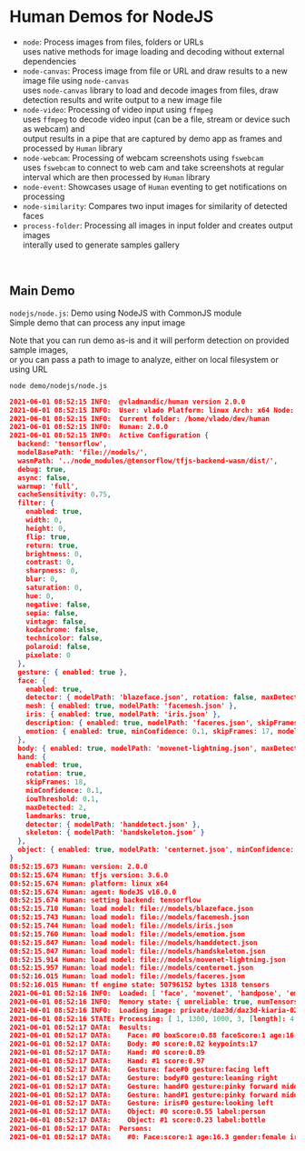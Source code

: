 # Human Demos for NodeJS

- `node`: Process images from files, folders or URLs  
  uses native methods for image loading and decoding without external dependencies  
- `node-canvas`: Process image from file or URL and draw results to a new image file using `node-canvas`  
  uses `node-canvas` library to load and decode images from files, draw detection results and write output to a new image file
- `node-video`: Processing of video input using `ffmpeg`  
  uses `ffmpeg` to decode video input (can be a file, stream or device such as webcam) and  
  output results in a pipe that are captured by demo app as frames and processed by `Human` library
- `node-webcam`: Processing of webcam screenshots using `fswebcam`  
  uses `fswebcam` to connect to web cam and take screenshots at regular interval which are then processed by `Human` library
- `node-event`: Showcases usage of `Human` eventing to get notifications on processing
- `node-similarity`: Compares two input images for similarity of detected faces
- `process-folder`: Processing all images in input folder and creates output images  
  interally used to generate samples gallery  

<br>

## Main Demo

`nodejs/node.js`: Demo using NodeJS with CommonJS module  
Simple demo that can process any input image

Note that you can run demo as-is and it will perform detection on provided sample images,  
or you can pass a path to image to analyze, either on local filesystem or using URL

```shell
node demo/nodejs/node.js
```

```json
2021-06-01 08:52:15 INFO:  @vladmandic/human version 2.0.0
2021-06-01 08:52:15 INFO:  User: vlado Platform: linux Arch: x64 Node: v16.0.0
2021-06-01 08:52:15 INFO:  Current folder: /home/vlado/dev/human
2021-06-01 08:52:15 INFO:  Human: 2.0.0
2021-06-01 08:52:15 INFO:  Active Configuration {
  backend: 'tensorflow',
  modelBasePath: 'file://models/',
  wasmPath: '../node_modules/@tensorflow/tfjs-backend-wasm/dist/',
  debug: true,
  async: false,
  warmup: 'full',
  cacheSensitivity: 0.75,
  filter: {
    enabled: true,
    width: 0,
    height: 0,
    flip: true,
    return: true,
    brightness: 0,
    contrast: 0,
    sharpness: 0,
    blur: 0,
    saturation: 0,
    hue: 0,
    negative: false,
    sepia: false,
    vintage: false,
    kodachrome: false,
    technicolor: false,
    polaroid: false,
    pixelate: 0
  },
  gesture: { enabled: true },
  face: {
    enabled: true,
    detector: { modelPath: 'blazeface.json', rotation: false, maxDetected: 10, skipFrames: 15, minConfidence: 0.2, iouThreshold: 0.1, return: false, enabled: true },
    mesh: { enabled: true, modelPath: 'facemesh.json' },
    iris: { enabled: true, modelPath: 'iris.json' },
    description: { enabled: true, modelPath: 'faceres.json', skipFrames: 16, minConfidence: 0.1 },
    emotion: { enabled: true, minConfidence: 0.1, skipFrames: 17, modelPath: 'emotion.json' }
  },
  body: { enabled: true, modelPath: 'movenet-lightning.json', maxDetected: 1, minConfidence: 0.2 },
  hand: {
    enabled: true,
    rotation: true,
    skipFrames: 18,
    minConfidence: 0.1,
    iouThreshold: 0.1,
    maxDetected: 2,
    landmarks: true,
    detector: { modelPath: 'handdetect.json' },
    skeleton: { modelPath: 'handskeleton.json' }
  },
  object: { enabled: true, modelPath: 'centernet.json', minConfidence: 0.2, iouThreshold: 0.4, maxDetected: 10, skipFrames: 19 }
}
08:52:15.673 Human: version: 2.0.0
08:52:15.674 Human: tfjs version: 3.6.0
08:52:15.674 Human: platform: linux x64
08:52:15.674 Human: agent: NodeJS v16.0.0
08:52:15.674 Human: setting backend: tensorflow
08:52:15.710 Human: load model: file://models/blazeface.json
08:52:15.743 Human: load model: file://models/facemesh.json
08:52:15.744 Human: load model: file://models/iris.json
08:52:15.760 Human: load model: file://models/emotion.json
08:52:15.847 Human: load model: file://models/handdetect.json
08:52:15.847 Human: load model: file://models/handskeleton.json
08:52:15.914 Human: load model: file://models/movenet-lightning.json
08:52:15.957 Human: load model: file://models/centernet.json
08:52:16.015 Human: load model: file://models/faceres.json
08:52:16.015 Human: tf engine state: 50796152 bytes 1318 tensors
2021-06-01 08:52:16 INFO:  Loaded: [ 'face', 'movenet', 'handpose', 'emotion', 'centernet', 'faceres', [length]: 6 ]
2021-06-01 08:52:16 INFO:  Memory state: { unreliable: true, numTensors: 1318, numDataBuffers: 1318, numBytes: 50796152 }
2021-06-01 08:52:16 INFO:  Loading image: private/daz3d/daz3d-kiaria-02.jpg
2021-06-01 08:52:16 STATE: Processing: [ 1, 1300, 1000, 3, [length]: 4 ]
2021-06-01 08:52:17 DATA:  Results:
2021-06-01 08:52:17 DATA:    Face: #0 boxScore:0.88 faceScore:1 age:16.3 genderScore:0.97 gender:female emotionScore:0.85 emotion:happy iris:61.05
2021-06-01 08:52:17 DATA:    Body: #0 score:0.82 keypoints:17
2021-06-01 08:52:17 DATA:    Hand: #0 score:0.89
2021-06-01 08:52:17 DATA:    Hand: #1 score:0.97
2021-06-01 08:52:17 DATA:    Gesture: face#0 gesture:facing left
2021-06-01 08:52:17 DATA:    Gesture: body#0 gesture:leaning right
2021-06-01 08:52:17 DATA:    Gesture: hand#0 gesture:pinky forward middlefinger up
2021-06-01 08:52:17 DATA:    Gesture: hand#1 gesture:pinky forward middlefinger up
2021-06-01 08:52:17 DATA:    Gesture: iris#0 gesture:looking left
2021-06-01 08:52:17 DATA:    Object: #0 score:0.55 label:person
2021-06-01 08:52:17 DATA:    Object: #1 score:0.23 label:bottle
2021-06-01 08:52:17 DATA:  Persons:
2021-06-01 08:52:17 DATA:    #0: Face:score:1 age:16.3 gender:female iris:61.05 Body:score:0.82 keypoints:17 LeftHand:no RightHand:yes Gestures:4
```
